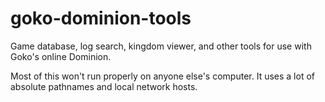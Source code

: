 goko-dominion-tools
===================

Game database, log search, kingdom viewer, and other tools for use with Goko's online Dominion.

Most of this won't run properly on anyone else's computer. It uses a lot of absolute pathnames and local network hosts.
